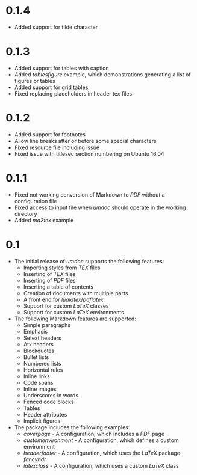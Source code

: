 
# 0.1.4

* Added support for tilde character

# 0.1.3

* Added support for tables with caption
* Added *tablesfigure* example, which demonstrations generating a list of figures or tables 
* Added support for grid tables
* Fixed replacing placeholders in header tex files

# 0.1.2

* Added support for footnotes
* Allow line breaks after or before some special characters
* Fixed resource file including issue
* Fixed issue with titlesec section numbering on Ubuntu 16.04

# 0.1.1

* Fixed not working conversion of Markdown to *PDF* without a configuration file 
* Fixed access to input file when *umdoc* should operate in the working directory
* Added *md2tex* example

# 0.1

* The initial release of *umdoc* supports the following features:
    * Importing styles from *TEX* files
    * Inserting of *TEX* files
    * Inserting of *PDF* files
    * Inserting a table of contents
    * Creation of documents with multiple parts
    * A front end for *lualatex*/*pdflatex*
    * Support for custom *LaTeX* classes
    * Support for custom *LaTeX* environments
* The following Markdown features are supported:
    * Simple paragraphs
    * Emphasis
    * Setext headers
    * Atx headers
    * Blockquotes
    * Bullet lists
    * Numbered lists
    * Horizontal rules
    * Inline links
    * Code spans
    * Inline images
    * Underscores in words
    * Fenced code blocks
    * Tables
    * Header attributes
    * Implicit figures
* The package includes the following examples:
    * *coverpage* - A configuration, which includes a *PDF* page    
    * *customenvironment* - A configuration, which defines a custom environment
    * *headerfooter* - A configuration, which uses the *LaTeX* package *fancyhdr*
    * *latexclass* - A configuration, which uses a custom *LaTeX* class
